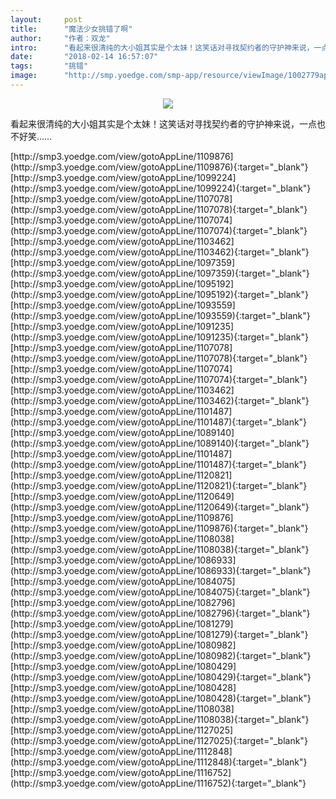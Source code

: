 ```yaml
---
layout:     post
title:      "魔法少女挑错了啊"
author:     "作者：双龙"
intro:      "看起来很清纯的大小姐其实是个太妹！这笑话对寻找契约者的守护神来说，一点也不好笑……"
date:       "2018-02-14 16:57:07"
tags:       "挑错"
image:      "http://smp.yoedge.com/smp-app/resource/viewImage/1002779appline.png"
---
```

<div style="text-align: center">
<p><img src="http://smp.yoedge.com/smp-app/resource/viewImage/1002779appline.png"/></p>
</div>
<p class="post-meta">
<span>看起来很清纯的大小姐其实是个太妹！这笑话对寻找契约者的守护神来说，一点也不好笑……</span>
</p>
[http://smp3.yoedge.com/view/gotoAppLine/1109876](http://smp3.yoedge.com/view/gotoAppLine/1109876){:target="_blank"}
[http://smp3.yoedge.com/view/gotoAppLine/1099224](http://smp3.yoedge.com/view/gotoAppLine/1099224){:target="_blank"}
[http://smp3.yoedge.com/view/gotoAppLine/1107078](http://smp3.yoedge.com/view/gotoAppLine/1107078){:target="_blank"}
[http://smp3.yoedge.com/view/gotoAppLine/1107074](http://smp3.yoedge.com/view/gotoAppLine/1107074){:target="_blank"}
[http://smp3.yoedge.com/view/gotoAppLine/1103462](http://smp3.yoedge.com/view/gotoAppLine/1103462){:target="_blank"}
[http://smp3.yoedge.com/view/gotoAppLine/1097359](http://smp3.yoedge.com/view/gotoAppLine/1097359){:target="_blank"}
[http://smp3.yoedge.com/view/gotoAppLine/1095192](http://smp3.yoedge.com/view/gotoAppLine/1095192){:target="_blank"}
[http://smp3.yoedge.com/view/gotoAppLine/1093559](http://smp3.yoedge.com/view/gotoAppLine/1093559){:target="_blank"}
[http://smp3.yoedge.com/view/gotoAppLine/1091235](http://smp3.yoedge.com/view/gotoAppLine/1091235){:target="_blank"}
[http://smp3.yoedge.com/view/gotoAppLine/1107078](http://smp3.yoedge.com/view/gotoAppLine/1107078){:target="_blank"}
[http://smp3.yoedge.com/view/gotoAppLine/1107074](http://smp3.yoedge.com/view/gotoAppLine/1107074){:target="_blank"}
[http://smp3.yoedge.com/view/gotoAppLine/1103462](http://smp3.yoedge.com/view/gotoAppLine/1103462){:target="_blank"}
[http://smp3.yoedge.com/view/gotoAppLine/1101487](http://smp3.yoedge.com/view/gotoAppLine/1101487){:target="_blank"}
[http://smp3.yoedge.com/view/gotoAppLine/1089140](http://smp3.yoedge.com/view/gotoAppLine/1089140){:target="_blank"}
[http://smp3.yoedge.com/view/gotoAppLine/1101487](http://smp3.yoedge.com/view/gotoAppLine/1101487){:target="_blank"}
[http://smp3.yoedge.com/view/gotoAppLine/1120821](http://smp3.yoedge.com/view/gotoAppLine/1120821){:target="_blank"}
[http://smp3.yoedge.com/view/gotoAppLine/1120649](http://smp3.yoedge.com/view/gotoAppLine/1120649){:target="_blank"}
[http://smp3.yoedge.com/view/gotoAppLine/1109876](http://smp3.yoedge.com/view/gotoAppLine/1109876){:target="_blank"}
[http://smp3.yoedge.com/view/gotoAppLine/1108038](http://smp3.yoedge.com/view/gotoAppLine/1108038){:target="_blank"}
[http://smp3.yoedge.com/view/gotoAppLine/1086933](http://smp3.yoedge.com/view/gotoAppLine/1086933){:target="_blank"}
[http://smp3.yoedge.com/view/gotoAppLine/1084075](http://smp3.yoedge.com/view/gotoAppLine/1084075){:target="_blank"}
[http://smp3.yoedge.com/view/gotoAppLine/1082796](http://smp3.yoedge.com/view/gotoAppLine/1082796){:target="_blank"}
[http://smp3.yoedge.com/view/gotoAppLine/1081279](http://smp3.yoedge.com/view/gotoAppLine/1081279){:target="_blank"}
[http://smp3.yoedge.com/view/gotoAppLine/1080982](http://smp3.yoedge.com/view/gotoAppLine/1080982){:target="_blank"}
[http://smp3.yoedge.com/view/gotoAppLine/1080429](http://smp3.yoedge.com/view/gotoAppLine/1080429){:target="_blank"}
[http://smp3.yoedge.com/view/gotoAppLine/1080428](http://smp3.yoedge.com/view/gotoAppLine/1080428){:target="_blank"}
[http://smp3.yoedge.com/view/gotoAppLine/1108038](http://smp3.yoedge.com/view/gotoAppLine/1108038){:target="_blank"}
[http://smp3.yoedge.com/view/gotoAppLine/1127025](http://smp3.yoedge.com/view/gotoAppLine/1127025){:target="_blank"}
[http://smp3.yoedge.com/view/gotoAppLine/1112848](http://smp3.yoedge.com/view/gotoAppLine/1112848){:target="_blank"}
[http://smp3.yoedge.com/view/gotoAppLine/1116752](http://smp3.yoedge.com/view/gotoAppLine/1116752){:target="_blank"}


